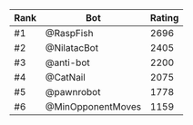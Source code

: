 Rank|Bot|Rating
---|---|---
#1|@RaspFish|2696
#2|@NilatacBot|2405
#3|@anti-bot|2200
#4|@CatNail|2075
#5|@pawnrobot|1778
#6|@MinOpponentMoves|1159
